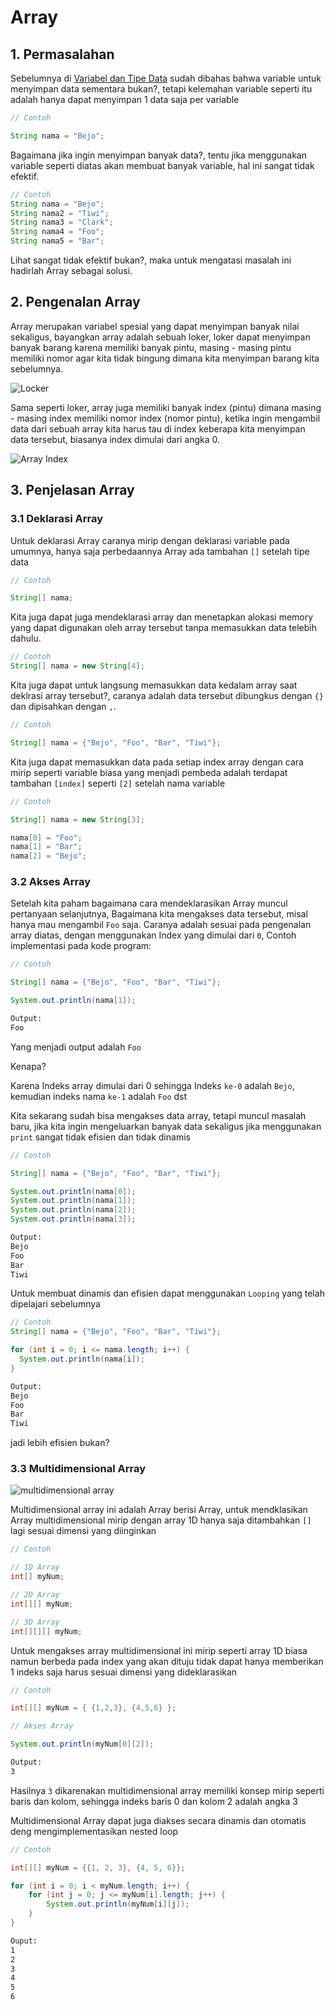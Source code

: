 # Array

## 1. Permasalahan

Sebelumnya di [Variabel dan Tipe Data](materi/basic/variabeltipedata.md) sudah dibahas bahwa variable untuk menyimpan data sementara bukan?, tetapi kelemahan variable seperti itu adalah hanya dapat menyimpan 1 data saja per variable

```java
// Contoh

String nama = "Bejo";
```

Bagaimana jika ingin menyimpan banyak data?, tentu jika menggunakan variable seperti diatas akan membuat banyak variable, hal ini sangat tidak efektif.

```java
// Contoh
String nama = "Bejo";
String nama2 = "Tiwi";
String nama3 = "Clark";
String nama4 = "Foo";
String nama5 = "Bar";
```

Lihat sangat tidak efektif bukan?, maka untuk mengatasi masalah ini hadirlah Array sebagai solusi.

## 2. Pengenalan Array

Array merupakan variabel spesial yang dapat menyimpan banyak nilai sekaligus, bayangkan array adalah sebuah loker, loker dapat menyimpan banyak barang karena memiliki banyak pintu, masing - masing pintu memiliki nomor agar kita tidak bingung dimana kita menyimpan barang kita sebelumnya.

![Locker](locker.jpg)

Sama seperti loker, array juga memiliki banyak index (pintu) dimana masing - masing index memiliki nomor index (nomor pintu), ketika ingin mengambil data dari sebuah array kita harus tau di index keberapa kita menyimpan data tersebut, biasanya index dimulai dari angka 0.

![Array Index](array-index.png)

## 3. Penjelasan Array

### 3.1 Deklarasi Array

Untuk deklarasi Array caranya mirip dengan deklarasi variable pada umumnya, hanya saja perbedaannya Array ada tambahan `[]` setelah tipe data

```java
// Contoh

String[] nama;
```

Kita juga dapat juga mendeklarasi array dan menetapkan alokasi memory yang dapat digunakan oleh array tersebut tanpa memasukkan data telebih dahulu.

```java
// Contoh
String[] nama = new String[4];
```

Kita juga dapat untuk langsung memasukkan data kedalam array saat deklrasi array tersebut?, caranya adalah data tersebut dibungkus dengan `{}` dan dipisahkan dengan `,`.

```java
// Contoh

String[] nama = {"Bejo", "Foo", "Bar", "Tiwi"};
```

Kita juga dapat memasukkan data pada setiap index array dengan cara mirip seperti variable biasa yang menjadi pembeda adalah terdapat tambahan `[index]` seperti `[2]` setelah nama variable

```java
// Contoh

String[] nama = new String[3];

nama[0] = "Foo";
nama[1] = "Bar";
nama[2] = "Bejo";
```

### 3.2 Akses Array

Setelah kita paham bagaimana cara mendeklarasikan Array muncul pertanyaan selanjutnya, Bagaimana kita mengakses data tersebut, misal hanya mau mengambil `Foo` saja. Caranya adalah sesuai pada pengenalan array diatas, dengan menggunakan Index yang dimulai dari `0`, Contoh implementasi pada kode program:

```java
// Contoh

String[] nama = {"Bejo", "Foo", "Bar", "Tiwi"};

System.out.println(nama[1]);
```

```bash
Output:
Foo
```

Yang menjadi output adalah `Foo`

Kenapa?

Karena Indeks array dimulai dari 0 sehingga Indeks `ke-0` adalah `Bejo`, kemudian indeks nama `ke-1` adalah `Foo` dst

Kita sekarang sudah bisa mengakses data array, tetapi muncul masalah baru, jika kita ingin mengeluarkan banyak data sekaligus jika menggunakan `print` sangat tidak efisien dan tidak dinamis

```java
// Contoh

String[] nama = {"Bejo", "Foo", "Bar", "Tiwi"};

System.out.println(nama[0]);
System.out.println(nama[1]);
System.out.println(nama[2]);
System.out.println(nama[3]);
```

```bash
Output:
Bejo
Foo
Bar
Tiwi
```

Untuk membuat dinamis dan efisien dapat menggunakan `Looping` yang telah dipelajari sebelumnya

```java
// Contoh
String[] nama = {"Bejo", "Foo", "Bar", "Tiwi"};

for (int i = 0; i <= nama.length; i++) {
  System.out.println(nama[i]);
}
```

```bash
Output:
Bejo
Foo
Bar
Tiwi
```

jadi lebih efisien bukan?

### 3.3 Multidimensional Array

![multidimensional array](multidimensional-array.png)

Multidimensional array ini adalah Array berisi Array, untuk mendklasikan Array multidimensional mirip dengan array 1D hanya saja ditambahkan `[]` lagi sesuai dimensi yang diinginkan

```java
// Contoh

// 1D Array
int[] myNum;

// 2D Array
int[][] myNum;

// 3D Array
int[][][] myNum;
```

Untuk mengakses array multidimensional ini mirip seperti array 1D biasa namun berbeda pada index yang akan dituju tidak dapat hanya memberikan 1 indeks saja harus sesuai dimensi yang dideklarasikan

```java
// Contoh

int[][] myNum = { {1,2,3}, {4,5,6} };

// Akses Array

System.out.println(myNum[0][2]);
```

```bash
Output:
3
```

Hasilnya `3` dikarenakan multidimensional array memiliki konsep mirip seperti baris dan kolom, sehingga indeks baris 0 dan kolom 2 adalah angka 3

Multidimensional Array dapat juga diakses secara dinamis dan otomatis deng mengimplementasikan nested loop

```java
// Contoh

int[][] myNum = {{1, 2, 3}, {4, 5, 6}};

for (int i = 0; i < myNum.length; i++) {
    for (int j = 0; j <= myNum[i].length; j++) {
        System.out.println(myNum[i][j]);
    }
}
```

```bash
Ouput:
1
2
3
4
5
6
```
